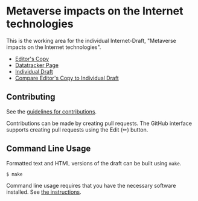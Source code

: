 # Metaverse impacts on the Internet technologies

This is the working area for the individual Internet-Draft, "Metaverse impacts on the Internet technologies".

* [Editor's Copy](https://giuseppefioccola.github.io/draft-fmbk-icnrg-metaverse/#go.draft-fmbk-icnrg-metaverse.html)
* [Datatracker Page](https://datatracker.ietf.org/doc/draft-fmbk-icnrg-metaverse)
* [Individual Draft](https://datatracker.ietf.org/doc/html/draft-fmbk-icnrg-metaverse)
* [Compare Editor's Copy to Individual Draft](https://giuseppefioccola.github.io/draft-fmbk-icnrg-metaverse/#go.draft-fmbk-icnrg-metaverse.diff)


## Contributing

See the
[guidelines for contributions](https://github.com/giuseppefioccola/draft-fmbk-icnrg-metaverse/blob/main/CONTRIBUTING.md).

Contributions can be made by creating pull requests.
The GitHub interface supports creating pull requests using the Edit (✏) button.


## Command Line Usage

Formatted text and HTML versions of the draft can be built using `make`.

```sh
$ make
```

Command line usage requires that you have the necessary software installed.  See
[the instructions](https://github.com/martinthomson/i-d-template/blob/main/doc/SETUP.md).

